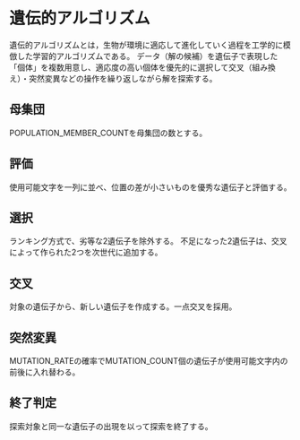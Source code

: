 # 遺伝的アルゴリズム
遺伝的アルゴリズムとは，生物が環境に適応して進化していく過程を工学的に模倣した学習的アルゴリズムである。
データ（解の候補）を遺伝子で表現した「個体」を複数用意し、適応度の高い個体を優先的に選択して交叉（組み換え）・突然変異などの操作を繰り返しながら解を探索する。

## 母集団
POPULATION_MEMBER_COUNTを母集団の数とする。

## 評価
使用可能文字を一列に並べ、位置の差が小さいものを優秀な遺伝子と評価する。

## 選択
ランキング方式で、劣等な2遺伝子を除外する。
不足になった2遺伝子は、交叉によって作られた2つを次世代に追加する。

## 交叉
対象の遺伝子から、新しい遺伝子を作成する。一点交叉を採用。

## 突然変異
MUTATION_RATEの確率でMUTATION_COUNT個の遺伝子が使用可能文字内の前後に入れ替わる。

## 終了判定
探索対象と同一な遺伝子の出現を以って探索を終了する。